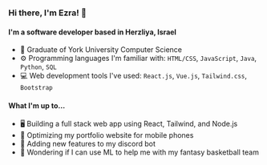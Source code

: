 ### Hi there, I'm Ezra! 👋

#### I'm a software developer based in Herzliya, Israel

- 📓 Graduate of York University Computer Science
- ⚙️ Programming languages I'm familiar with: `HTML/CSS`, `JavaScript`, `Java`, `Python`, `SQL`
- 💻 Web development tools I've used: `React.js`, `Vue.js`, `Tailwind.css`, `Bootstrap`

#### What I'm up to...

- 🖥️ Building a full stack web app using React, Tailwind, and Node.js
- 📱 Optimizing my portfolio website for mobile phones
- 🤖 Adding new features to my discord bot
- 🏀 Wondering if I can use ML to help me with my fantasy basketball team

